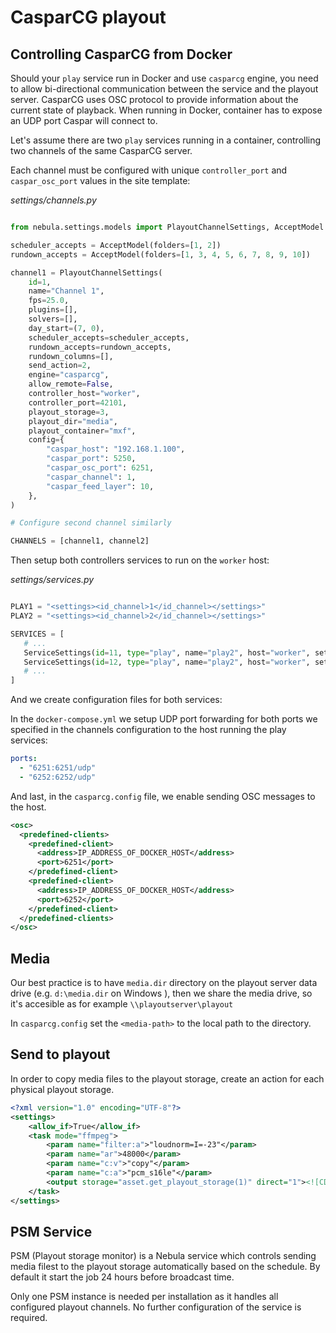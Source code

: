 CasparCG playout
================

Controlling CasparCG from Docker
--------------------------------

Should your `play` service run in Docker and use `casparcg` engine,
you need to allow bi-directional communication between the service and the playout server.
CasparCG uses OSC protocol to provide information about the current state of playback.
When running in Docker, container has to expose an UDP port Caspar will connect to.

Let's assume there are two `play` services running in a container,
controlling two channels of the same CasparCG server.

Each channel must be configured with unique `controller_port` and `caspar_osc_port` values in the site template:

*settings/channels.py*

```python

from nebula.settings.models import PlayoutChannelSettings, AcceptModel

scheduler_accepts = AcceptModel(folders=[1, 2])
rundown_accepts = AcceptModel(folders=[1, 3, 4, 5, 6, 7, 8, 9, 10])

channel1 = PlayoutChannelSettings(
    id=1,
    name="Channel 1",
    fps=25.0,
    plugins=[],
    solvers=[],
    day_start=(7, 0),
    scheduler_accepts=scheduler_accepts,
    rundown_accepts=rundown_accepts,
    rundown_columns=[],
    send_action=2,
    engine="casparcg",
    allow_remote=False,
    controller_host="worker",
    controller_port=42101,
    playout_storage=3,
    playout_dir="media",
    playout_container="mxf",
    config={
        "caspar_host": "192.168.1.100",
        "caspar_port": 5250,
        "caspar_osc_port": 6251,
        "caspar_channel": 1,
        "caspar_feed_layer": 10,
    },
)

# Configure second channel similarly

CHANNELS = [channel1, channel2]
```

Then setup both controllers services to run on the `worker` host:

*settings/services.py*

```python

PLAY1 = "<settings><id_channel>1</id_channel></settings>"
PLAY2 = "<settings><id_channel>2</id_channel></settings>"

SERVICES = [
   # ...
   ServiceSettings(id=11, type="play", name="play2", host="worker", settings=PLAY1),  
   ServiceSettings(id=12, type="play", name="play2", host="worker", settings=PLAY2),
   # ...
]
```

And we create configuration files for both services:


In the `docker-compose.yml` we setup UDP port forwarding for both ports
we specified in the channels configuration to the host running the play services:

```yaml
ports:
  - "6251:6251/udp"
  - "6252:6252/udp"
```

And last, in the `casparcg.config` file, we enable sending OSC messages to the host.

```xml
<osc>
  <predefined-clients>
    <predefined-client>
      <address>IP_ADDRESS_OF_DOCKER_HOST</address>
      <port>6251</port>
    </predefined-client>
    <predefined-client>
      <address>IP_ADDRESS_OF_DOCKER_HOST</address>
      <port>6252</port>
    </predefined-client>
  </predefined-clients>
</osc>
```

Media
-----

Our best practice is to have `media.dir` directory
on the playout server data drive (e.g. `d:\media.dir` on Windows ), then we share the media drive,
so it's accesible as for example `\\playoutserver\playout`

In `casparcg.config` set the `<media-path>` to the local path to the directory.


Send to playout
---------------

In order to copy media files to the playout storage, create an action for each physical playout storage.

```xml
<?xml version="1.0" encoding="UTF-8"?>
<settings>
    <allow_if>True</allow_if>
    <task mode="ffmpeg">
        <param name="filter:a">"loudnorm=I=-23"</param>
        <param name="ar">48000</param>
        <param name="c:v">"copy"</param>
        <param name="c:a">"pcm_s16le"</param>
        <output storage="asset.get_playout_storage(1)" direct="1"><![CDATA[asset.get_playout_path(1)]]></output>
    </task>
</settings>
```

PSM Service
-----------

PSM (Playout storage monitor) is a Nebula service which controls sending media filest to the playout
storage automatically based on the schedule. By default it start the job 24 hours before broadcast time.

Only one PSM instance is needed per installation as it handles all configured playout channels.
No further configuration of the service is required.

